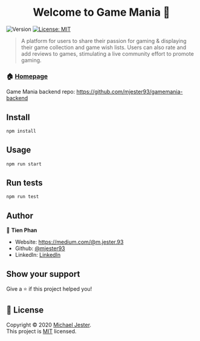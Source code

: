 <h1 align="center">Welcome to Game Mania 👋</h1>
<p>
  <img alt="Version" src="https://img.shields.io/badge/version-0.1.0-blue.svg?cacheSeconds=2592000" />
  <a href="https://choosealicense.com/licenses/mit/" target="_blank">
    <img alt="License: MIT" src="https://img.shields.io/badge/License-MIT-yellow.svg" />
  </a>
</p>

> A platform for users to share their passion for gaming & displaying their game collection and game wish lists. Users can also rate and add reviews to games, stimulating a live community effort to promote gaming.

### 🏠 [Homepage](https://github.com/mjester93/gamemania-frontend)
Game Mania backend repo: https://github.com/mjester93/gamemania-backend

## Install

```sh
npm install
```

## Usage

```sh
npm run start
```

## Run tests

```sh
npm run test
```

## Author

👤 **Tien Phan**

* Website: https://medium.com/@m.jester.93
* Github: [@mjester93](https://github.com/mjester93)
* LinkedIn: [LinkedIn](https://www.linkedin.com/in/michael-jester-2b959665/)

## Show your support

Give a ⭐️ if this project helped you!

## 📝 License

Copyright © 2020 [Michael Jester](https://github.com/mjester93).<br />
This project is [MIT](https://choosealicense.com/licenses/mit/) licensed.
